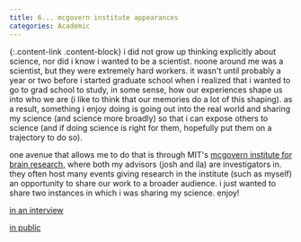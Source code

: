 ```yaml
---                                                                                                                        
title: 6... mcgovern institute appearances
categories: Academic
---
```


{:.content-link .content-block}
i did not grow up thinking explicitly about science, nor did i know i wanted to be a scientist. noone around me was a scientist, but they were extremely hard workers. it wasn't until probably a year or two before i started graduate school when i realized that i wanted to go to grad school to study, in some sense, how our experiences  shape us into who we are (i like to think that our memories do a lot of this shaping). as a result, something i enjoy doing is going out into the real world and sharing my science (and science more broadly) so that i can expose others to science (and if doing science is right for them, hopefully put them on a trajectory to do so). 

one avenue that allows me to do that is through MIT's [mcgovern institute for brain research](https://mcgovern.mit.edu), where both my advisors (josh and ila) are investigators in. they often host many events giving research in the institute (such as myself) an opportunity to share our work to a broader audience. i just wanted to share two instances in which i was sharing my science. enjoy!

[in an interview](https://youtu.be/0k146jBNvTk?si=pyGtUDsL2bb7cnH1)

[in public](https://youtu.be/p0pb9JcM2ns?si=JlrHeQNmBYDd7Llj)
